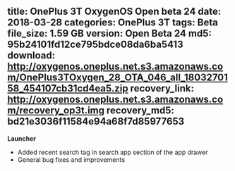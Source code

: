 title: OnePlus 3T OxygenOS Open beta 24
date: 2018-03-28
categories: OnePlus 3T
tags: Beta
file_size: 1.59 GB
version: Open Beta 24
md5: 95b24101fd12ce795bdce08da6ba5413
download: http://oxygenos.oneplus.net.s3.amazonaws.com/OnePlus3TOxygen_28_OTA_046_all_1803270158_454107cb31cd4ea5.zip
recovery_link: http://oxygenos.oneplus.net.s3.amazonaws.com/recovery_op3t.img
recovery_md5: bd21e3036f11584e94a68f7d85977653
---
**Launcher**

* Added recent search tag in search app section of the app drawer
* General bug fixes and improvements
